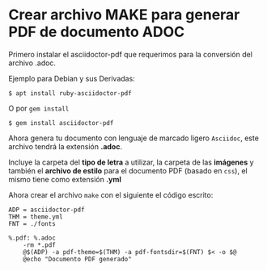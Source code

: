 # Crear archivo MAKE para generar PDF de documento ADOC
Primero instalar el asciidoctor-pdf que requerimos para la conversión del archivo .adoc.

Ejemplo para Debian y sus Derivadas:
```shell:
$ apt install ruby-asciidoctor-pdf
```

O por `gem install`
```shell:
$ gem install asciidoctor-pdf
```
Ahora genera tu documento con lenguaje de marcado ligero `Asciidoc`, este archivo tendrá la extensión **.adoc**.

Incluye la carpeta del **tipo de letra** a utilizar, la carpeta de las **imágenes** y también el **archivo de estilo** para el documento PDF (basado en `css`), el mismo tiene como extensión **.yml**

Ahora crear el archivo `make` con el siguiente el código escrito:
```shell:
ADP = asciidoctor-pdf
THM = theme.yml
FNT = ./fonts

%.pdf: %.adoc
	-rm *.pdf
	@$(ADP) -a pdf-theme=$(THM) -a pdf-fontsdir=$(FNT) $< -o $@
	@echo "Documento PDF generado"
```



